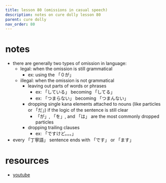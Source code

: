 ```yaml
---
title: lesson 80 (omissions in casual speech)
description: notes on cure dolly lesson 80
parent: cure dolly
nav_order: 80
---
```

# notes
- there are generally two types of omission in language:
	- legal: when the omission is still grammatical
		- ex: using the 「０が」
	- illegal: when the omission is not grammatical
		- leaving out parts of words or phrases
			- ex: 「している」 becoming 「してる」
			- ex: 「つまらない」 becoming 「つまんない」
		- dropping single kana elements attached to nouns (like particles or 「だ」) if the logic of the sentence is still clear
			- 「が」, 「を」, and 「は」 are the most commonly dropped particles
		- dropping trailing clauses
			- ex: 「ですけど。。。」
- every 「丁寧語」 sentence ends with 「です」 or 「ます」
# resources
- [youtube](https://www.youtube.com/watch?v=wamt3AAJI6M)